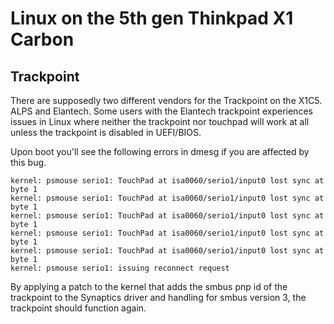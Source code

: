 # Linux on the 5th gen Thinkpad X1 Carbon

## Trackpoint

There are supposedly two different vendors for the Trackpoint on the X1C5. ALPS and Elantech. Some users with the Elantech trackpoint experiences issues in Linux where neither the trackpoint nor touchpad will work at all unless the trackpoint is disabled in UEFI/BIOS.

Upon boot you'll see the following errors in dmesg if you are affected by this bug.

```
kernel: psmouse serio1: TouchPad at isa0060/serio1/input0 lost sync at byte 1
kernel: psmouse serio1: TouchPad at isa0060/serio1/input0 lost sync at byte 1
kernel: psmouse serio1: TouchPad at isa0060/serio1/input0 lost sync at byte 1
kernel: psmouse serio1: TouchPad at isa0060/serio1/input0 lost sync at byte 1
kernel: psmouse serio1: TouchPad at isa0060/serio1/input0 lost sync at byte 1
kernel: psmouse serio1: issuing reconnect request
```

By applying a patch to the kernel that adds the smbus pnp id of the trackpoint to the Synaptics driver and handling for smbus version 3, the trackpoint should function again.
